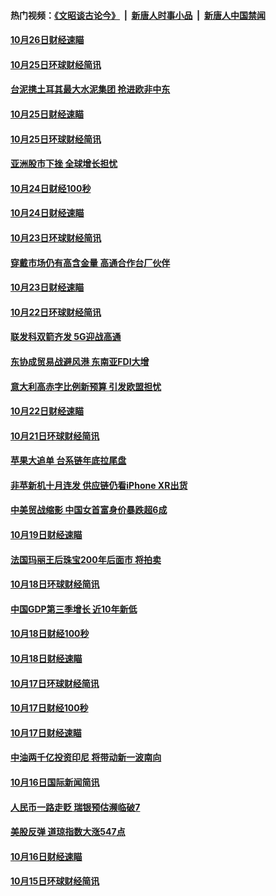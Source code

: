 #### 热门视频：[《文昭谈古论今》](https://github.com/gfw-breaker/wenzhao/blob/master/README.md?t=10270632) &nbsp;|&nbsp; [新唐人时事小品](https://github.com/gfw-breaker/ntdtv-comedy/blob/master/README.md?t=10270632) &nbsp;|&nbsp; [新唐人中国禁闻](https://github.com/gfw-breaker/ntdtv-news/blob/master/README.md?t=10270632)

#### [10月26日财经速瞄](../pages/news208/a1396948.md?t=10270632) 

#### [10月25日环球财经简讯](../pages/news208/a1396909.md?t=10270632) 

#### [台泥携土耳其最大水泥集团 抢进欧非中东](../pages/news208/a1396899.md?t=10270632) 

#### [10月25日财经速瞄](../pages/news208/a1396828.md?t=10270632) 

#### [10月25日环球财经简讯](../pages/news208/a1396771.md?t=10270632) 

#### [亚洲股市下挫 全球增长担忧](../pages/news208/a1396757.md?t=10270632) 

#### [10月24日财经100秒](../pages/news208/a1396750.md?t=10270632) 

#### [10月24日财经速瞄](../pages/news208/a1396676.md?t=10270632) 

#### [10月23日环球财经简讯](../pages/news208/a1396638.md?t=10270632) 

#### [穿戴市场仍有高含金量 高通合作台厂伙伴](../pages/news208/a1396618.md?t=10270632) 

#### [10月23日财经速瞄](../pages/news208/a1396523.md?t=10270632) 

#### [10月22日环球财经简讯](../pages/news208/a1396479.md?t=10270632) 

#### [联发科双箭齐发 5G迎战高通](../pages/news208/a1396463.md?t=10270632) 

#### [东协成贸易战避风港 东南亚FDI大增](../pages/news208/a1396462.md?t=10270632) 

#### [意大利高赤字比例新预算 引发欧盟担忧](../pages/news208/a1396344.md?t=10270632) 

#### [10月22日财经速瞄](../pages/news208/a1396383.md?t=10270632) 

#### [10月21日环球财经简讯](../pages/news208/a1396338.md?t=10270632) 

#### [苹果大追单 台系链年底拉尾盘](../pages/news208/a1396320.md?t=10270632) 

#### [非苹新机十月连发 供应链仍看iPhone XR出货](../pages/news208/a1396220.md?t=10270632) 

#### [中美贸战缩影 中国女首富身价暴跌超6成](../pages/news208/a1396150.md?t=10270632) 

#### [10月19日财经速瞄](../pages/news208/a1396078.md?t=10270632) 

#### [法国玛丽王后珠宝200年后面市 将拍卖](../pages/news208/a1396074.md?t=10270632) 

#### [10月18日环球财经简讯](../pages/news208/a1396037.md?t=10270632) 

#### [中国GDP第三季增长 近10年新低](../pages/news208/a1396032.md?t=10270632) 

#### [10月18日财经100秒](../pages/news208/a1396017.md?t=10270632) 

#### [10月18日财经速瞄](../pages/news208/a1395923.md?t=10270632) 

#### [10月17日环球财经简讯](../pages/news208/a1395879.md?t=10270632) 

#### [10月17日财经100秒](../pages/news208/a1395862.md?t=10270632) 

#### [10月17日财经速瞄](../pages/news208/a1395794.md?t=10270632) 

#### [中油两千亿投资印尼 将带动新一波南向](../pages/news208/a1395728.md?t=10270632) 

#### [10月16日国际新闻简讯](../pages/news208/a1395726.md?t=10270632) 

#### [人民币一路走贬 瑞银预估濒临破7](../pages/news208/a1395619.md?t=10270632) 

#### [美股反弹 道琼指数大涨547点](../pages/news208/a1395665.md?t=10270632) 

#### [10月16日财经速瞄](../pages/news208/a1395646.md?t=10270632) 

#### [10月15日环球财经简讯](../pages/news208/a1395588.md?t=10270632) 

